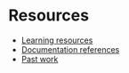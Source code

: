 # Resources

- [Learning resources](learning-resources.md)
- [Documentation references](doc-references.md--)
- [Past work](past-work.md)
